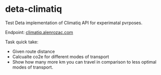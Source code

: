 # deta-climatiq
Test Deta implementation of Climatiq API for experimatal pvrposes.

Endpoint: [climatiq.alenrozac.com](https://climatiq.alenrozac.com)



Task quick take:
- Given route distance
- Calcualte co2e for different modes of transport
- Show how many more km you can travel in comparison to less optimal modes of transport.


